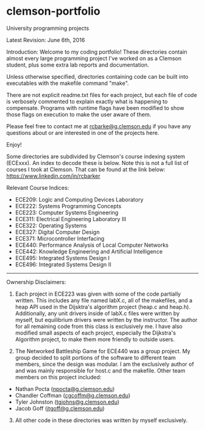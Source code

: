 # clemson-portfolio
University programming projects

Latest Revision: June 6th, 2016

Introduction:
Welcome to my coding portfolio! These directories contain almost every large programming 
project I've worked on as a Clemson student, plus some extra lab reports and documentation.

Unless otherwise specified, directories containing code can be built into 
executables with the makefile command "make".

There are not explicit readme.txt files for each project, but each file of code is verbosely commented to explain
exactly what is happening to compensate. Programs with runtime flags have been modified to show those flags on
execution to make the user aware of them. 

Please feel free to contact me at rcbarke@g.clemson.edu if you have any questions about or are interested 
in one of the projects here.

Enjoy!

Some directories are subdivided by Clemson's course indexing system (ECExxx). An index to decode these is below.
Note this is not a full list of courses I took at Clemson. That can be found at the link below:
 https://www.linkedin.com/in/rcbarker

Relevant Course Indices:
- ECE209: Logic and Computing Devices Laboratory
- ECE222: Systems Programming Concepts
- ECE223: Computer Systems Engineering
- ECE311: Electrical Engineering Laboratory III
- ECE322: Operating Systems
- ECE327: Digital Computer Design
- ECE371: Microcontroller Interfacing
- ECE440: Performance Analysis of Local Computer Networks
- ECE442: Knowledge Engineering and Artificial Intelligence
- ECE495: Integrated Systems Design I 
- ECE496: Integrated Systems Design II

-------------------------------------------------------------------------------------------------------------------

Ownership Disclaimers: 

1. Each project in ECE223 was given with some of the code partially written. This includes any file named labX.c, 
all of the makefiles, and a heap API used in the Dijsktra's algorithm project (heap.c and heap.h). Additionally, 
any unit drivers inside of labX.c files were written by myself, but equilibrium drivers were written by 
the instructor. The author for all remaining code from this class is exclusively me. I have also modified small
aspects of each project, especially the Dijkstra's Algorithm project, to make them more friendly to outside users.

2. The Networked Battleship Game for ECE440 was a group project. My group decided to split portions of the software to 
different team members, since the design was modular. I am the exclusively author of and was mainly responsible for
host.c and the makefile. Other team members on this project included:
- Nathan Pocta (npocta@g.clemson.edu)
- Chandler Coffman (cgcoffm@g.clemson.edu)
- Tyler Johnston (tgjohns@g.clemson.edu)
- Jacob Goff (jtgoff@g.clemson.edu)

3. All other code in these directories was written by myself exclusively.
